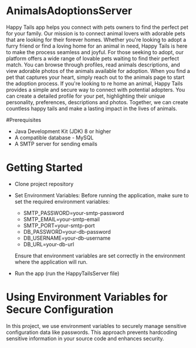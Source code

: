 # AnimalsAdoptionsServer
Happy Tails app helps you connect with pets owners to find the perfect pet for your family. Our mission is to connect animal lovers with adorable pets that are looking for their forever homes. Whether you're looking to adopt a furry friend or find a loving home for an animal in need, Happy Tails is here to make the process seamless and joyful. For those seeking to adopt, our platform offers a wide range of lovable pets waiting to find their perfect match. You can browse through profiles, read animals descriptions, and view adorable photos of the animals available for adoption. When you find a pet that captures your heart, simply reach out to the animals page to start the adoption process. If you're looking to re home an animal, Happy Tails provides a simple and secure way to connect with potential adopters. You can create a detailed profile for your pet, highlighting their unique personality, preferences, descriptions and photos. Together, we can create countless happy tails and make a lasting impact in the lives of animals.




#Prerequisites
- Java Development Kit (JDK) 8 or higher
- A compatible database - MySQL
- A SMTP server for sending emails

# Getting Started
- Clone project repository 
- Set Environment Variables: Before running the application, make sure to set the required environment variables:
   - SMTP_PASSWORD=your-smtp-password
   - SMTP_EMAIL=your-smtp-email
   - SMTP_PORT=your-smtp-port
   - DB_PASSWORD=your-db-password
   - DB_USERNAME=your-db-username
   - DB_URL=your-db-url

  Ensure that environment variables are set correctly in the environment where the application will run.
- Run the app (run the HappyTailsServer file)

# Using Environment Variables for Secure Configuration
In this project, we use environment variables to securely manage sensitive configuration data like passwords.
This approach prevents hardcoding sensitive information in your source code and enhances security.
